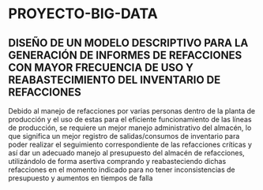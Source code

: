 # PROYECTO-BIG-DATA
## DISEÑO DE UN MODELO DESCRIPTIVO PARA LA GENERACIÓN DE INFORMES DE REFACCIONES CON MAYOR FRECUENCIA DE USO Y REABASTECIMIENTO DEL INVENTARIO DE REFACCIONES
Debido al manejo de refacciones por varias personas dentro de la planta de producción y el uso de estas para el eficiente funcionamiento de las líneas de producción, se requiere un mejor manejo administrativo del almacén, lo que significa un mejor registro de salidas/consumos de inventario para poder realizar el seguimiento correspondiente de las refacciones críticas y así dar un adecuado manejo al presupuesto del almacén de refacciones, utilizándolo de forma asertiva comprando y reabasteciendo dichas refacciones en el momento indicado para no tener inconsistencias de presupuesto y aumentos en tiempos de falla
